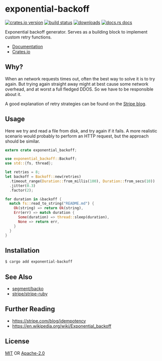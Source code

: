 # exponential-backoff
[![crates.io version][1]][2] [![build status][3]][4]
[![downloads][5]][6] [![docs.rs docs][7]][8]

Exponential backoff generator. Serves as a building block to implement custom
retry functions.

- [Documentation][8]
- [Crates.io][2]

## Why?
When an network requests times out, often the best way to solve it is to try
again. But trying again straight away might at best cause some network overhead,
and at worst a full fledged DDOS. So we have to be responsible about it.

A good explanation of retry strategies can be found on the [Stripe
blog](https://stripe.com/blog/idempotency).

## Usage
Here we try and read a file from disk, and try again if it fails. A more
realistic scenario would probably to perform an HTTP request, but the approach
should be similar.

```rust
extern crate exponential_backoff;

use exponential_backoff::Backoff;
use std::{fs, thread};

let retries = 8;
let backoff = Backoff::new(retries)
  .timeout_range(Duration::from_millis(100), Duration::from_secs(10))
  .jitter(0.3)
  .factor(2);

for duration in &backoff {
  match fs::read_to_string("README.md") {
    Ok(string) => return Ok(string),
    Err(err) => match duration {
      Some(duration) => thread::sleep(duration),
      None => return err,
    }
  }
}
```

## Installation
```sh
$ cargo add exponential-backoff
```

## See Also
- [segment/backo](https://github.com/segmentio/backo)
- [stripe/stripe-ruby](https://github.com/stripe/stripe-ruby/blob/1bb9ac48b916b1c60591795cdb7ba6d18495e82d/lib/stripe/stripe_client.rb#L78-L92)

## Further Reading
- https://stripe.com/blog/idempotency
- https://en.wikipedia.org/wiki/Exponential_backoff

## License
[MIT](./LICENSE-MIT) OR [Apache-2.0](./LICENSE-APACHE)

[1]: https://img.shields.io/crates/v/back.svg?style=flat-square
[2]: https://crates.io/crates/back
[3]: https://img.shields.io/travis/yoshuawuyts/back.svg?style=flat-square
[4]: https://travis-ci.org/yoshuawuyts/back
[5]: https://img.shields.io/crates/d/back.svg?style=flat-square
[6]: https://crates.io/crates/back
[7]: https://docs.rs/back/badge.svg
[8]: https://docs.rs/back
